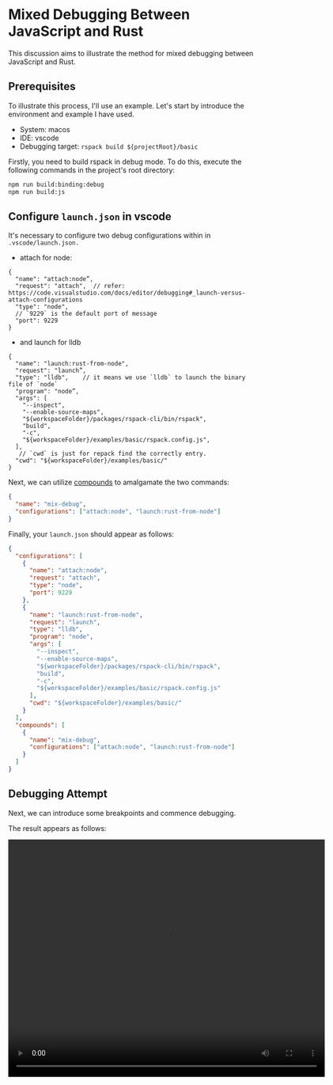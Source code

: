 # Mixed Debugging Between JavaScript and Rust

This discussion aims to illustrate the method for mixed debugging between JavaScript and Rust.

## Prerequisites

To illustrate this process, I'll use an example. Let's start by introduce the environment and example I have used.

- System: macos
- IDE: vscode
- Debugging target: `rspack build ${projectRoot}/basic`

Firstly, you need to build rspack in debug mode. To do this, execute the following commands in the project's root directory:

```bash
npm run build:binding:debug
npm run build:js
```

## Configure `launch.json` in vscode

It's necessary to configure two debug configurations within in `.vscode/launch.json.`

- attach for node:

```jsonc
{
  "name": "attach:node”,
  "request": "attach",  // refer: https://code.visualstudio.com/docs/editor/debugging#_launch-versus-attach-configurations
  "type": "node",
  // `9229` is the default port of message
  "port": 9229
}
```

- and launch for lldb

```jsonc
{
  "name": "launch:rust-from-node",
  "request": "launch”,
  "type": "lldb",    // it means we use `lldb` to launch the binary file of `node`
  "program": "node”,
  "args": [
    "--inspect",
    "--enable-source-maps",
    "${workspaceFolder}/packages/rspack-cli/bin/rspack",
    "build",
    "-c",
    "${workspaceFolder}/examples/basic/rspack.config.js",
  ],
   // `cwd` is just for repack find the correctly entry.
  "cwd": "${workspaceFolder}/examples/basic/"
}
```

Next, we can utilize [compounds](https://code.visualstudio.com/docs/editor/debugging#_compound-launch-configurations) to amalgamate the two commands:

```json
{
  "name": "mix-debug",
  "configurations": ["attach:node", "launch:rust-from-node"]
}
```

Finally, your `﻿launch.json` should appear as follows:

```json
{
  "configurations": [
    {
      "name": "attach:node",
      "request": "attach",
      "type": "node",
      "port": 9229
    },
    {
      "name": "launch:rust-from-node",
      "request": "launch",
      "type": "lldb",
      "program": "node",
      "args": [
        "--inspect",
        "--enable-source-maps",
        "${workspaceFolder}/packages/rspack-cli/bin/rspack",
        "build",
        "-c",
        "${workspaceFolder}/examples/basic/rspack.config.js"
      ],
      "cwd": "${workspaceFolder}/examples/basic/"
    }
  ],
  "compounds": [
    {
      "name": "mix-debug",
      "configurations": ["attach:node", "launch:rust-from-node"]
    }
  ]
}
```

## Debugging Attempt

Next, we can introduce some breakpoints and commence debugging.

The result appears as follows:

<video width="640" height="480" controls>
  <source src="https://github.com/web-infra-dev/rspack/assets/30187863/106983f7-a59e-4d9e-9001-552f4441d88b" type="video/mp4">
  Your browser does not support the video tag.
</video>
